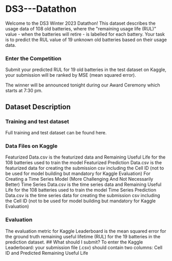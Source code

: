 # DS3---Datathon
Welcome to the DS3 Winter 2023 Datathon!
This dataset describes the usage data of 108 old batteries, where the "remaining usage life (RUL)" value - when the batteries will retire - is labelled for each battery. Your task is to predict the RUL value of 19 unknown old batteries based on their usage data.

### Enter the Competition
Submit your predicted RUL for 19 old batteries in the test dataset on Kaggle, your submission will be ranked by MSE (mean squared error).

The winner will be announced tonight during our Award Ceremony which starts at 7:30 pm.

## Dataset Description
### Training and test dataset
Full training and test dataset can be found here.

### Data Files on Kaggle
Featurized Data.csv is the featurized data and Remaining Useful Life for the 108 batteries used to train the model
Featurized Prediction Data.csv is the featurized data for creating the submission csv including the Cell ID (not to be used for model building but mandatory for Kaggle Evaluation)
For Creating a Time Series Model (More Challenging And Not Necessarily Better)
Time Series Data.csv is the time series data and Remaining Useful Life for the 108 batteries used to train the model
Time Series Prediction Data.csv is the time series data for creating the submission csv including the Cell ID (not to be used for model building but mandatory for Kaggle Evaluation)

### Evaluation
The evaluation metric for Kaggle Leaderboard is the mean squared error for the ground truth remaining useful lifetime (RUL) for the 19 batteries in the prediction dataset. ## What should I submit? To enter the Kaggle Leaderboard: your submission file (.csv) should contain two columns: Cell ID and Predicted Remaining Useful Life
